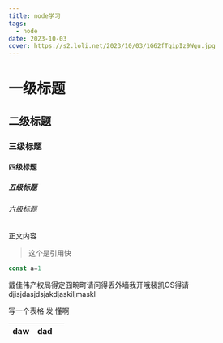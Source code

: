 ```yaml
---
title: node学习
tags:
  - node
date: 2023-10-03
cover: https://s2.loli.net/2023/10/03/1G62fTqipIz9Wgu.jpg
---
```


# 一级标题
## 二级标题
### 三级标题

#### 四级标题

##### 五级标题

###### 六级标题

正文内容

> 这个是引用快

```js
const a=1
```

戴佳伟产权局得定囧畹町请问得丢外墙我开哦裴凯OS得请djisjdasjdsjakdjaskiljmaskl

写一个表格
发
懂啊


| daw | dad |     |
| --- | --- | --- |
